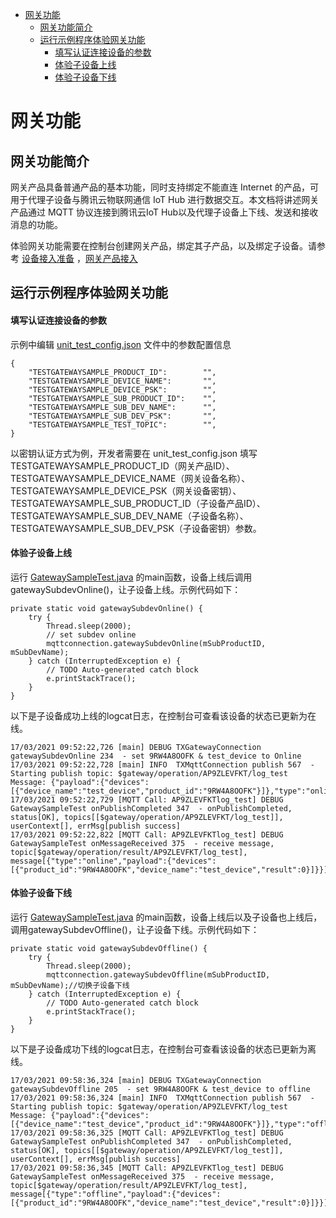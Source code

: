 * [网关功能](#网关功能)
  * [网关功能简介](#网关功能简介)
  * [运行示例程序体验网关功能](#运行示例程序体验网关功能)
    * [填写认证连接设备的参数](#填写认证连接设备的参数)
    * [体验子设备上线](#体验子设备上线)
    * [体验子设备下线](#体验子设备下线)

# 网关功能
## 网关功能简介
网关产品具备普通产品的基本功能，同时支持绑定不能直连 Internet 的产品，可用于代理子设备与腾讯云物联网通信 IoT Hub 进行数据交互。本文档将讲述网关产品通过 MQTT 协议连接到腾讯云IoT Hub以及代理子设备上下线、发送和接收消息的功能。

体验网关功能需要在控制台创建网关产品，绑定其子产品，以及绑定子设备。请参考 [设备接入准备](https://cloud.tencent.com/document/product/634/14442) ，[网关产品接入](https://cloud.tencent.com/document/product/634/32740)

## 运行示例程序体验网关功能

#### 填写认证连接设备的参数
示例中编辑 [unit_test_config.json](../../src/test/resources/unit_test_config.json) 文件中的参数配置信息
```
{
    "TESTGATEWAYSAMPLE_PRODUCT_ID":        "",
    "TESTGATEWAYSAMPLE_DEVICE_NAME":       "",
    "TESTGATEWAYSAMPLE_DEVICE_PSK":        "",
    "TESTGATEWAYSAMPLE_SUB_PRODUCT_ID":    "",
    "TESTGATEWAYSAMPLE_SUB_DEV_NAME":      "",
    "TESTGATEWAYSAMPLE_SUB_DEV_PSK":       "",
    "TESTGATEWAYSAMPLE_TEST_TOPIC":        "",
}
```
以密钥认证方式为例，开发者需要在 unit_test_config.json 填写 TESTGATEWAYSAMPLE_PRODUCT_ID（网关产品ID）、TESTGATEWAYSAMPLE_DEVICE_NAME（网关设备名称）、TESTGATEWAYSAMPLE_DEVICE_PSK（网关设备密钥）、TESTGATEWAYSAMPLE_SUB_PRODUCT_ID（子设备产品ID）、TESTGATEWAYSAMPLE_SUB_DEV_NAME（子设备名称）、TESTGATEWAYSAMPLE_SUB_DEV_PSK（子设备密钥）参数。

#### 体验子设备上线

运行 [GatewaySampleTest.java](../../src/test/java/com/tencent/iot/hub/device/java/core/gateway/GatewaySampleTest.java) 的main函数，设备上线后调用gatewaySubdevOnline()，让子设备上线。示例代码如下：
```
private static void gatewaySubdevOnline() {
    try {
        Thread.sleep(2000);
        // set subdev online
        mqttconnection.gatewaySubdevOnline(mSubProductID, mSubDevName);
    } catch (InterruptedException e) {
        // TODO Auto-generated catch block
        e.printStackTrace();
    }
}
```

以下是子设备成功上线的logcat日志，在控制台可查看该设备的状态已更新为在线。
```
17/03/2021 09:52:22,726 [main] DEBUG TXGatewayConnection gatewaySubdevOnline 234  - set 9RW4A8OOFK & test_device to Online
17/03/2021 09:52:22,728 [main] INFO  TXMqttConnection publish 567  - Starting publish topic: $gateway/operation/AP9ZLEVFKT/log_test Message: {"payload":{"devices":[{"device_name":"test_device","product_id":"9RW4A8OOFK"}]},"type":"online"}
17/03/2021 09:52:22,729 [MQTT Call: AP9ZLEVFKTlog_test] DEBUG GatewaySampleTest onPublishCompleted 347  - onPublishCompleted, status[OK], topics[[$gateway/operation/AP9ZLEVFKT/log_test]],  userContext[], errMsg[publish success]
17/03/2021 09:52:22,822 [MQTT Call: AP9ZLEVFKTlog_test] DEBUG GatewaySampleTest onMessageReceived 375  - receive message, topic[$gateway/operation/result/AP9ZLEVFKT/log_test], message[{"type":"online","payload":{"devices":[{"product_id":"9RW4A8OOFK","device_name":"test_device","result":0}]}}]
```

#### 体验子设备下线

运行 [GatewaySampleTest.java](../../src/test/java/com/tencent/iot/hub/device/java/core/gateway/GatewaySampleTest.java) 的main函数，设备上线后以及子设备也上线后，调用gatewaySubdevOffline()，让子设备下线。示例代码如下：
```
private static void gatewaySubdevOffline() {
    try {
        Thread.sleep(2000);
        mqttconnection.gatewaySubdevOffline(mSubProductID, mSubDevName);//切换子设备下线
    } catch (InterruptedException e) {
        // TODO Auto-generated catch block
        e.printStackTrace();
    }
}
```

以下是子设备成功下线的logcat日志，在控制台可查看该设备的状态已更新为离线。
```
17/03/2021 09:58:36,324 [main] DEBUG TXGatewayConnection gatewaySubdevOffline 205  - set 9RW4A8OOFK & test_device to offline
17/03/2021 09:58:36,324 [main] INFO  TXMqttConnection publish 567  - Starting publish topic: $gateway/operation/AP9ZLEVFKT/log_test Message: {"payload":{"devices":[{"device_name":"test_device","product_id":"9RW4A8OOFK"}]},"type":"offline"}
17/03/2021 09:58:36,325 [MQTT Call: AP9ZLEVFKTlog_test] DEBUG GatewaySampleTest onPublishCompleted 347  - onPublishCompleted, status[OK], topics[[$gateway/operation/AP9ZLEVFKT/log_test]],  userContext[], errMsg[publish success]
17/03/2021 09:58:36,345 [MQTT Call: AP9ZLEVFKTlog_test] DEBUG GatewaySampleTest onMessageReceived 375  - receive message, topic[$gateway/operation/result/AP9ZLEVFKT/log_test], message[{"type":"offline","payload":{"devices":[{"product_id":"9RW4A8OOFK","device_name":"test_device","result":0}]}}]
```

